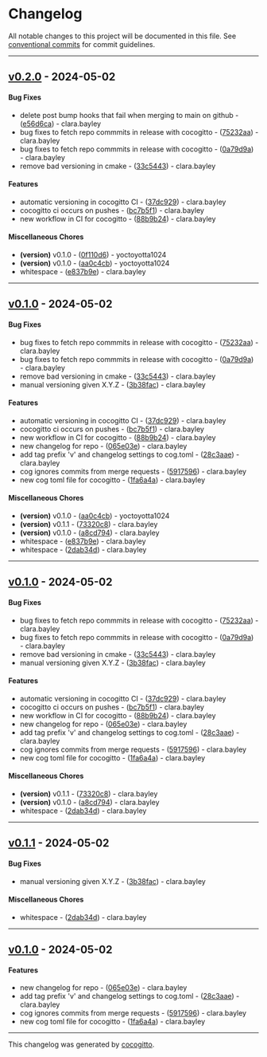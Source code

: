 # Changelog
All notable changes to this project will be documented in this file. See [conventional commits](https://www.conventionalcommits.org/) for commit guidelines.

- - -
## [v0.2.0](https://github.com/yoctoyotta1024/microphysics_testcases/compare/88b9b240173cccf4454e9f767f7cfb5d0a1a8fe3..v0.2.0) - 2024-05-02
#### Bug Fixes
- delete post bump hooks that fail when merging to main on github - ([e56d6ca](https://github.com/yoctoyotta1024/microphysics_testcases/commit/e56d6cafc2f99f7c8448461afd0a630213970b9a)) - clara.bayley
- bug fixes to fetch repo commmits in release with cocogitto - ([75232aa](https://github.com/yoctoyotta1024/microphysics_testcases/commit/75232aa03b0532f22f027249919ef1a1ab4b27de)) - clara.bayley
- bug fixes to fetch repo commmits in release with cocogitto - ([0a79d9a](https://github.com/yoctoyotta1024/microphysics_testcases/commit/0a79d9a09da85335ccbcbd338e5683635012fc68)) - clara.bayley
- remove bad versioning in cmake - ([33c5443](https://github.com/yoctoyotta1024/microphysics_testcases/commit/33c544334267406721924955c5d111cc88d30283)) - clara.bayley
#### Features
- automatic versioning in cocogitto CI - ([37dc929](https://github.com/yoctoyotta1024/microphysics_testcases/commit/37dc9297a654e680997f63b5007d281c3c66ed25)) - clara.bayley
- cocogitto ci occurs on pushes - ([bc7b5f1](https://github.com/yoctoyotta1024/microphysics_testcases/commit/bc7b5f1d4b7f26f52e582bd25b3696e989d37b89)) - clara.bayley
- new workflow in CI for cocogitto - ([88b9b24](https://github.com/yoctoyotta1024/microphysics_testcases/commit/88b9b240173cccf4454e9f767f7cfb5d0a1a8fe3)) - clara.bayley
#### Miscellaneous Chores
- **(version)** v0.1.0 - ([0f110d6](https://github.com/yoctoyotta1024/microphysics_testcases/commit/0f110d6144c5db762b7781179145cdcd0d871117)) - yoctoyotta1024
- **(version)** v0.1.0 - ([aa0c4cb](https://github.com/yoctoyotta1024/microphysics_testcases/commit/aa0c4cb063166332da8226b91a1ca213442711f6)) - yoctoyotta1024
- whitespace - ([e837b9e](https://github.com/yoctoyotta1024/microphysics_testcases/commit/e837b9e352fd30c1efd548c6e4a99f7745d7c53b)) - clara.bayley

- - -

## [v0.1.0](https://github.com/yoctoyotta1024/microphysics_testcases/compare/1fa6a4a9c3c16909212ae18c289fc367ea9e608d..v0.1.0) - 2024-05-02
#### Bug Fixes
- bug fixes to fetch repo commmits in release with cocogitto - ([75232aa](https://github.com/yoctoyotta1024/microphysics_testcases/commit/75232aa03b0532f22f027249919ef1a1ab4b27de)) - clara.bayley
- bug fixes to fetch repo commmits in release with cocogitto - ([0a79d9a](https://github.com/yoctoyotta1024/microphysics_testcases/commit/0a79d9a09da85335ccbcbd338e5683635012fc68)) - clara.bayley
- remove bad versioning in cmake - ([33c5443](https://github.com/yoctoyotta1024/microphysics_testcases/commit/33c544334267406721924955c5d111cc88d30283)) - clara.bayley
- manual versioning given X.Y.Z - ([3b38fac](https://github.com/yoctoyotta1024/microphysics_testcases/commit/3b38fac0c91b29a66fe2156ee9ade4a924681316)) - clara.bayley
#### Features
- automatic versioning in cocogitto CI - ([37dc929](https://github.com/yoctoyotta1024/microphysics_testcases/commit/37dc9297a654e680997f63b5007d281c3c66ed25)) - clara.bayley
- cocogitto ci occurs on pushes - ([bc7b5f1](https://github.com/yoctoyotta1024/microphysics_testcases/commit/bc7b5f1d4b7f26f52e582bd25b3696e989d37b89)) - clara.bayley
- new workflow in CI for cocogitto - ([88b9b24](https://github.com/yoctoyotta1024/microphysics_testcases/commit/88b9b240173cccf4454e9f767f7cfb5d0a1a8fe3)) - clara.bayley
- new changelog for repo - ([065e03e](https://github.com/yoctoyotta1024/microphysics_testcases/commit/065e03e87d5c26b89399c275ab34ed8cbd316fc9)) - clara.bayley
- add tag prefix 'v' and changelog settings to cog.toml - ([28c3aae](https://github.com/yoctoyotta1024/microphysics_testcases/commit/28c3aae5217173f07eec58ad062442e26ec1cda3)) - clara.bayley
- cog ignores commits from merge requests - ([5917596](https://github.com/yoctoyotta1024/microphysics_testcases/commit/5917596e8f8aac048b53072bbc09a48a409f96b0)) - clara.bayley
- new cog toml file for cocogitto - ([1fa6a4a](https://github.com/yoctoyotta1024/microphysics_testcases/commit/1fa6a4a9c3c16909212ae18c289fc367ea9e608d)) - clara.bayley
#### Miscellaneous Chores
- **(version)** v0.1.0 - ([aa0c4cb](https://github.com/yoctoyotta1024/microphysics_testcases/commit/aa0c4cb063166332da8226b91a1ca213442711f6)) - yoctoyotta1024
- **(version)** v0.1.1 - ([73320c8](https://github.com/yoctoyotta1024/microphysics_testcases/commit/73320c822ad265eed75bfb4a2ec120daf268e445)) - clara.bayley
- **(version)** v0.1.0 - ([a8cd794](https://github.com/yoctoyotta1024/microphysics_testcases/commit/a8cd7947cd06542cb853dca5c9f59bdbf76eea4c)) - clara.bayley
- whitespace - ([e837b9e](https://github.com/yoctoyotta1024/microphysics_testcases/commit/e837b9e352fd30c1efd548c6e4a99f7745d7c53b)) - clara.bayley
- whitespace - ([2dab34d](https://github.com/yoctoyotta1024/microphysics_testcases/commit/2dab34dee899f70785c24ce97b45f3e5979a12d0)) - clara.bayley

- - -

## [v0.1.0](https://github.com/yoctoyotta1024/microphysics_testcases/compare/1fa6a4a9c3c16909212ae18c289fc367ea9e608d..v0.1.0) - 2024-05-02
#### Bug Fixes
- bug fixes to fetch repo commmits in release with cocogitto - ([75232aa](https://github.com/yoctoyotta1024/microphysics_testcases/commit/75232aa03b0532f22f027249919ef1a1ab4b27de)) - clara.bayley
- bug fixes to fetch repo commmits in release with cocogitto - ([0a79d9a](https://github.com/yoctoyotta1024/microphysics_testcases/commit/0a79d9a09da85335ccbcbd338e5683635012fc68)) - clara.bayley
- remove bad versioning in cmake - ([33c5443](https://github.com/yoctoyotta1024/microphysics_testcases/commit/33c544334267406721924955c5d111cc88d30283)) - clara.bayley
- manual versioning given X.Y.Z - ([3b38fac](https://github.com/yoctoyotta1024/microphysics_testcases/commit/3b38fac0c91b29a66fe2156ee9ade4a924681316)) - clara.bayley
#### Features
- automatic versioning in cocogitto CI - ([37dc929](https://github.com/yoctoyotta1024/microphysics_testcases/commit/37dc9297a654e680997f63b5007d281c3c66ed25)) - clara.bayley
- cocogitto ci occurs on pushes - ([bc7b5f1](https://github.com/yoctoyotta1024/microphysics_testcases/commit/bc7b5f1d4b7f26f52e582bd25b3696e989d37b89)) - clara.bayley
- new workflow in CI for cocogitto - ([88b9b24](https://github.com/yoctoyotta1024/microphysics_testcases/commit/88b9b240173cccf4454e9f767f7cfb5d0a1a8fe3)) - clara.bayley
- new changelog for repo - ([065e03e](https://github.com/yoctoyotta1024/microphysics_testcases/commit/065e03e87d5c26b89399c275ab34ed8cbd316fc9)) - clara.bayley
- add tag prefix 'v' and changelog settings to cog.toml - ([28c3aae](https://github.com/yoctoyotta1024/microphysics_testcases/commit/28c3aae5217173f07eec58ad062442e26ec1cda3)) - clara.bayley
- cog ignores commits from merge requests - ([5917596](https://github.com/yoctoyotta1024/microphysics_testcases/commit/5917596e8f8aac048b53072bbc09a48a409f96b0)) - clara.bayley
- new cog toml file for cocogitto - ([1fa6a4a](https://github.com/yoctoyotta1024/microphysics_testcases/commit/1fa6a4a9c3c16909212ae18c289fc367ea9e608d)) - clara.bayley
#### Miscellaneous Chores
- **(version)** v0.1.1 - ([73320c8](https://github.com/yoctoyotta1024/microphysics_testcases/commit/73320c822ad265eed75bfb4a2ec120daf268e445)) - clara.bayley
- **(version)** v0.1.0 - ([a8cd794](https://github.com/yoctoyotta1024/microphysics_testcases/commit/a8cd7947cd06542cb853dca5c9f59bdbf76eea4c)) - clara.bayley
- whitespace - ([2dab34d](https://github.com/yoctoyotta1024/microphysics_testcases/commit/2dab34dee899f70785c24ce97b45f3e5979a12d0)) - clara.bayley

- - -

## [v0.1.1](https://github.com/yoctoyotta1024/microphysics_testcases/compare/2dab34dee899f70785c24ce97b45f3e5979a12d0..v0.1.1) - 2024-05-02
#### Bug Fixes
- manual versioning given X.Y.Z - ([3b38fac](https://github.com/yoctoyotta1024/microphysics_testcases/commit/3b38fac0c91b29a66fe2156ee9ade4a924681316)) - clara.bayley
#### Miscellaneous Chores
- whitespace - ([2dab34d](https://github.com/yoctoyotta1024/microphysics_testcases/commit/2dab34dee899f70785c24ce97b45f3e5979a12d0)) - clara.bayley

- - -


## [v0.1.0](https://github.com/yoctoyotta1024/microphysics_testcases/compare/1fa6a4a9c3c16909212ae18c289fc367ea9e608d..v0.1.0) - 2024-05-02
#### Features
- new changelog for repo - ([065e03e](https://github.com/yoctoyotta1024/microphysics_testcases/commit/065e03e87d5c26b89399c275ab34ed8cbd316fc9)) - clara.bayley
- add tag prefix 'v' and changelog settings to cog.toml - ([28c3aae](https://github.com/yoctoyotta1024/microphysics_testcases/commit/28c3aae5217173f07eec58ad062442e26ec1cda3)) - clara.bayley
- cog ignores commits from merge requests - ([5917596](https://github.com/yoctoyotta1024/microphysics_testcases/commit/5917596e8f8aac048b53072bbc09a48a409f96b0)) - clara.bayley
- new cog toml file for cocogitto - ([1fa6a4a](https://github.com/yoctoyotta1024/microphysics_testcases/commit/1fa6a4a9c3c16909212ae18c289fc367ea9e608d)) - clara.bayley

- - -

This changelog was generated by [cocogitto](https://github.com/oknozor/cocogitto).
